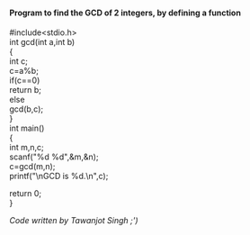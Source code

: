 #### Program to find the GCD of 2 integers, by defining a function

#include<stdio.h>  
int gcd(int a,int b)  
{  
int c;  
c=a%b;  
if(c==0)  
return b;  
else  
gcd(b,c);  
}  
int main()  
{  
int m,n,c;  
scanf("%d %d",&m,&n);  
c=gcd(m,n);  
printf("\nGCD is %d.\n",c);  
  
return 0;  
}

*Code written by Tawanjot Singh ;')*